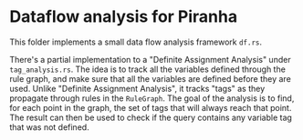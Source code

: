 # Dataflow analysis for Piranha

This folder implements a small data flow analysis framework `df.rs`.

There's a partial implementation to a "Definite Assignment Analysis" under `tag_analysis.rs`. 
The idea is to track all the variables defined through the rule graph,
and make sure that all the variables are defined before they are used.
Unlike "Definite Assignment Analysis", it tracks "tags" as they propagate
through rules in the `RuleGraph`. 
The goal of the analysis is to find, for each point in the graph,
the set of tags that will always reach that point.
The result can then be used to check if the query contains any variable tag that was not defined.
